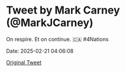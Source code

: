 # Tweet by Mark Carney (@MarkJCarney)

On respire. Et on continue. 🇨🇦 #4Nations

Date: 2025-02-21 04:06:08

[Original Tweet](https://x.com/MarkJCarney/status/1892787868952621195)
